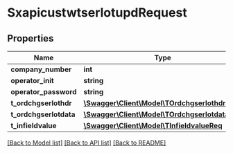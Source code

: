 # SxapicustwtserlotupdRequest

## Properties
Name | Type | Description | Notes
------------ | ------------- | ------------- | -------------
**company_number** | **int** |  | [optional] 
**operator_init** | **string** |  | [optional] 
**operator_password** | **string** |  | [optional] 
**t_ordchgserlothdr** | [**\Swagger\Client\Model\TOrdchgserlothdrReq**](TOrdchgserlothdrReq.md) |  | [optional] 
**t_ordchgserlotdata** | [**\Swagger\Client\Model\TOrdchgserlotdataReq**](TOrdchgserlotdataReq.md) |  | [optional] 
**t_infieldvalue** | [**\Swagger\Client\Model\TInfieldvalueReq**](TInfieldvalueReq.md) |  | [optional] 

[[Back to Model list]](../README.md#documentation-for-models) [[Back to API list]](../README.md#documentation-for-api-endpoints) [[Back to README]](../README.md)


